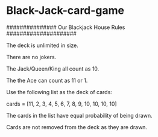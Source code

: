 # Black-Jack-card-game

############### Our Blackjack House Rules #####################

The deck is unlimited in size. 

There are no jokers.

The Jack/Queen/King all count as 10.

The the Ace can count as 11 or 1.

Use the following list as the deck of cards:

cards = [11, 2, 3, 4, 5, 6, 7, 8, 9, 10, 10, 10, 10]

The cards in the list have equal probability of being drawn.

Cards are not removed from the deck as they are drawn.
